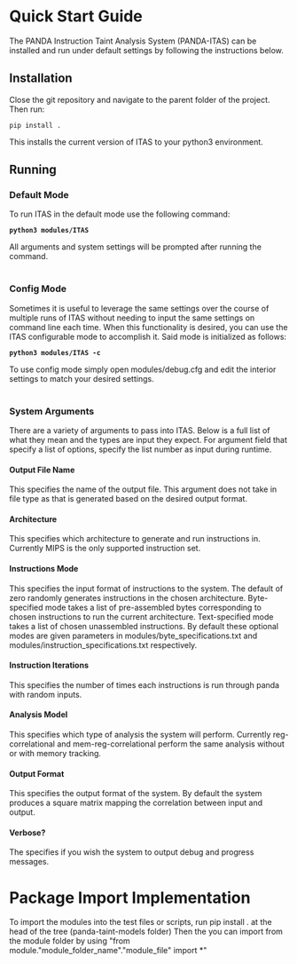 <title> PANDA Taint Modeling </title>

# Quick Start Guide
The PANDA Instruction Taint Analysis System (PANDA-ITAS) can be installed and run under default settings by following the instructions below.

## Installation
Close the git repository and navigate to the parent folder of the project. Then run:
```
pip install .
```
This installs the current version of ITAS to your python3 environment.


## Running
### Default Mode
To run ITAS in the default mode use the following command:
<b>
```
python3 modules/ITAS
```
</b>
All arguments and system settings will be prompted after running the command.
<br><br/>

### Config Mode
Sometimes it is useful to leverage the same settings over the course of multiple runs of ITAS without needing to input the same settings on command line each time. When this functionality is desired, you can use the ITAS configurable mode to accomplish it. Said mode is initialized as follows:
<b>
```
python3 modules/ITAS -c 
```
</b>
To use config mode simply open <a>modules/debug.cfg</a> and edit the interior settings to match your desired settings.
<br></br>

### System Arguments
There are a variety of arguments to pass into ITAS. Below is a full list of what they mean and the types are input they expect. For argument field that specify a list of options, specify the list number as input during runtime.

#### Output File Name
This specifies the name of the output file. This argument does not take in file type as that is generated based on the desired output format. 

#### Architecture
This specifies which architecture to generate and run instructions in. Currently MIPS is the only supported instruction set.

#### Instructions Mode
This specifies the input format of instructions to the system. The default of zero randomly generates instructions in the chosen architecture. Byte-specified mode takes a list of pre-assembled bytes corresponding to chosen instructions to run the current architecture. Text-specified mode takes a list of chosen unassembled instructions. By default these optional modes are given parameters in <a>modules/byte_specifications.txt</a> and <a>modules/instruction_specifications.txt</a> respectively.

#### Instruction Iterations
This specifies the number of times each instructions is run through panda with random inputs.

#### Analysis Model
This specifies which type of analysis the system will perform. Currently reg-correlational and mem-reg-correlational perform the same analysis without or with memory tracking.

#### Output Format
This specifies the output format of the system. By default the system produces a square matrix mapping the correlation between input and output.

#### Verbose?
The specifies if you wish the system to output debug and progress messages.

# Package Import Implementation
To import the modules into the test files or scripts, run pip install . at the head of the tree (panda-taint-models folder)
Then the you can import from the module folder by using "from module."module_folder_name"."module_file" import *"